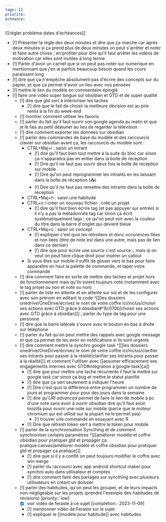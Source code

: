 ```yaml
---
tags: []
priorité: 
échéance: 
---
```

![[régler problème dates d'échéances]]
- [!] Présenter la règle des deux minutes et dire que ça marche car après deux minutes si ça prend plus de deux minutes on peut s'arrêter et noter et faire autre chose ; en profiter pour dire qu'il faut arrêter les vidéos de motivation car elles sont inutiles à long terme
- [!] Parler d'avoir un carnet que si on peut pas noter sur numerique en mentionnant que j'en ai parfois beaucoup besoin quand les cours paraissent long
- [!] dire que ça n'empêche absolument pas d'écrire des concepts sur du papier, et que ça permet d'avoir un lieu avec nos pensées
- [!] mettre le lien du modèle en commentaire épinglé
- [!] faire une vidéo super longue sur obsidian et GTD et de super qualité
	- [!] dire que gtd sert à intérioriser les taches
		- [!] dire que le fait de choisir la meilleure décision est au pire remis à la fin du week-end
	- [!] montrer comment utiliser les favoris
	- [!] parler du fait qu'il faut ouvrir son google agenda au matin et que je le fais au petit déjeuner au lieu de regarder la télévision
	- [!] dire comment exporter les données sur obsidian
	- [!] parler des commandes de base du modèle et des raccourcis clavier sur obsidian avant ça, les raccourcis du modèle sont :
		- CTRL+Maj+i : saisir un intrant
			- [!] dire qu'il faut bien tout mettre à la suite du bloc car sinon ça n'apparaitra pas en entier dans la boite de réception
			- [!] Dire qu'il ne faut pas ouvrir deux fois la boîte de réception sur mobile 
			- [!] Dire qu'on peut reprogrammer les intrants en les laissant dans la boîte de réception (📥)
			- [!] Dire qu'il ne faut pas remettre des intrants dans la boîte de réception 
		- CTRL+Maj+h : saisir une habitude
		- CTRL+n / créer un nouveau fichier : crée un projet
			- [!] dire qu'il faut bien écrire tag (et pas appuyer sur entrée) si il n'y a pas la métadonnée tag car sinon ça écrit systématiquement tags ; ce qu'on peut voir avec la couleur du titre dans la barre d'onglet qui devient bleue
		- CTRL+Maj+c : saisir un concept
			- [!] expliquer c'est quoi les rétroliens et donc occurences liées et non liées (titre de note est dans une autre, mais pas de lien dans ce dernier)
			- [!] dire que pour écrire une source c'est source::, mais qi on veut on peut faire clique droit pour insérer un callout
		- Si vous êtes sur mobile il suffit de glisser vers le bas pour faire apparaître en haut la palette de commande, et taper votre commande 
	- [!] dire comment faire en sorte de mettre des taches et projet hors de fonctionnement mais qu'ils soient toujours noté (notamment avec le tag projet ou non et noté ou non)
	- [!] parler de liste en attente et en attente sur soi et de les configurer avec son prénom en editant le code ^[[[les dossiers onedrive/OneDrive/écrivez le nom de votre coffre ici/inclus/choisir ses actions avec GTD grâce à obsidian#^8c070b|choisir ses actions avec GTD grâce à obsidian]]] ; parler du type de tag pour une personne
	- [!] dire que la barre latérale s'ouvre avec le bouton en bas à droite sur téléphone
	- [!] parler du fait qu'on peut mettre des rappels avec google message et que ça permet de les avoir en notifications si ils sont urgents
	- [!] dire comment mettre la synchro google task ^[[[les dossiers onedrive/OneDrive/écrivez le nom de votre coffre ici/inclus/clarifier ses intrants pour passer à la réalité|clarifier ses intrants pour passer à la réalité]]] et comment l'utiliser avec [[assumer efficacement ses engagements internes avec GTD#intégration à google task|ça]] 
		- [!] dire que pour mettre une tache récurrente il faut la mettre sur google task car sinon ça bug et mettre le statut planifié 
		- [!] dire que ça sert seulement à indiquer l'heure
		- [!] Dire c'est quoi la différence entre programmer un nombre de jours et programmer pour pour des jours dans la semaine
		- [!] dire qu'*URI advanced* permet de faire le lien de mobile à pc d'une note sans avoir à ouvrir obsidian dire qu'il faut avoir mozilla pour ouvrir une note sur mobile (parce que le moteur chromium qui est utilisé sur la plupart ne le permet pas)
			- [!] trouver une commande en essayant avec R
		- [!] Dire que refresh token sert à mettre le token pour mobile
	- [!] parler de la synchronisation Syncthing et de comment synchroniser certains paramètres ^[[[améliorer modèle et coffre obsidian pour pratiquer gtd et propager ça pratique.canvas|améliorer modèle et coffre obsidian pour pratiquer gtd et propager ça pratique]]]
		- [!] dire que si il y a conflit on peut toujours modifier le coffre avec win merge
		- [!] parler du raccourci avec app android shortcut maker pour synchro auto dans utilisateur et comptes
		- [!] dire comment faire des partages sur syncthing avec plusieurs utilisateurs en créant un doissier
	- [!] parler des habitudes, qu'on peut les grouper, et de leurs impacts non-négligeable sur les projets (prendre l'exemple des habitudes de révisions)  [priority:: low]
		- [x] voir vidéo de feraste à ce sujet  [completion:: 2023-11-09]
		- [!] mentionner vidéo de Feraste sur le sujet
		- [!] expliquer le [[modèle pour habitude]] avec habitudes